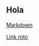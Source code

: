 ## Hola

[Markdown](https://es.wikipedia.org/wiki/Markdown)

[Link roto](https://otra-cosa.net/algun-doc.html)